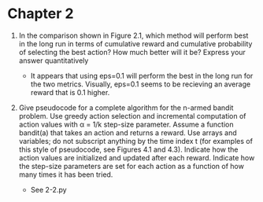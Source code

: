 # Chapter 2

1. In the comparison shown in Figure 2.1, which method will perform best in the long run in terms of cumulative reward and cumulative probability of selecting the best action? How much better will it be? Express your answer quantitatively
    - It appears that using eps=0.1 will perform the best in the long run for the two metrics. Visually, eps=0.1 seems to be recieving an average reward that is 0.1 higher.

2. Give pseudocode for a complete algorithm for the n-armed bandit problem. Use greedy action selection and incremental computation of action values with α = 1/k step-size parameter. Assume a function bandit(a) that takes an action and returns a reward. Use arrays and variables; do not subscript anything by the time index t (for examples of this style of pseudocode, see Figures 4.1 and 4.3). Indicate how the action values are initialized and updated after each reward. Indicate how the step-size parameters are set for each action as a function of how many times it has been tried.
    - See 2-2.py